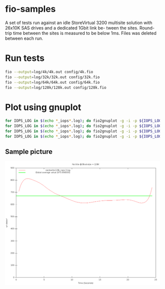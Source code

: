 # fio-samples
A set of tests run against an idle StoreVirtual 3200 multisite 
solution with 26x10K SAS drives and a dedicated 1Gbit link be-
tween the sites. Round-trip time between the sites is measured
to be below 1ms. Files was deleted between each run.


# Run tests
```bash
fio --output=log/4k/4k.out config/4k.fio
fio --output=log/32k/32k.out config/32k.fio
fio --output=log/64k/64k.out config/64k.fio
fio --output=log/128k/128k.out config/128k.fio
```

# Plot using gnuplot
```bash
for IOPS_LOG in $(echo *_iops*.log); do fio2gnuplot -g -i -p ${IOPS_LOG} -d ../../plot/4k; done
for IOPS_LOG in $(echo *_iops*.log); do fio2gnuplot -g -i -p ${IOPS_LOG} -d ../../plot/32k; done
for IOPS_LOG in $(echo *_iops*.log); do fio2gnuplot -g -i -p ${IOPS_LOG} -d ../../plot/64k; done
for IOPS_LOG in $(echo *_iops*.log); do fio2gnuplot -g -i -p ${IOPS_LOG} -d ../../plot/128k; done
```
## Sample picture 
![Randome Write 4K blocks](https://raw.githubusercontent.com/fotsopp/fio-samples/master/plot/128k/randwrite128k_iops.3-2Dtrend.png)
